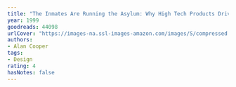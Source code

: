 ```yaml
---
title: "The Inmates Are Running the Asylum: Why High Tech Products Drive Us Crazy and How to Restore the Sanity"
year: 1999
goodreads: 44098
urlCover: "https://images-na.ssl-images-amazon.com/images/S/compressed.photo.goodreads.com/books/1294604058i/44098.jpg"
authors:
- Alan Cooper
tags:
- Design
rating: 4
hasNotes: false
---
```

